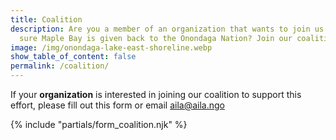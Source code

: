 ```yaml
---
title: Coalition
description: Are you a member of an organization that wants to join us in making
  sure Maple Bay is given back to the Onondaga Nation? Join our coalition below!
image: /img/onondaga-lake-east-shoreline.webp
show_table_of_content: false
permalink: /coalition/
---
```

If your **organization** is interested in joining our coalition to support this effort, please fill out this form or email [aila@aila.ngo](mailto:aila@aila.ngo)

{% include "partials/form_coalition.njk" %}
